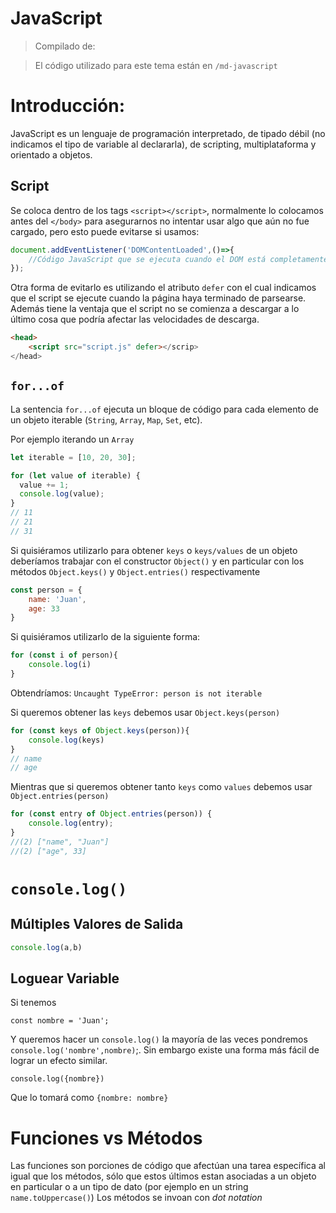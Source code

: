 # JavaScript
>Compilado de:

>El código utilizado para este tema están en `/md-javascript`

# Introducción:
JavaScript es un lenguaje de programación interpretado, de tipado débil (no indicamos el tipo de variable al declararla), de scripting, multiplataforma y orientado a objetos.

## Script
Se coloca dentro de los tags `<script></script>`, normalmente lo colocamos antes del `</body>` para asegurarnos no intentar usar algo que aún no fue cargado, pero esto puede evitarse si usamos:
```js
document.addEventListener('DOMContentLoaded',()=>{
	//Código JavaScript que se ejecuta cuando el DOM está completamente cargado.
});
```

Otra forma de evitarlo es utilizando el atributo `defer` con el cual indicamos que el script se ejecute cuando la página haya terminado de parsearse. Además tiene la ventaja que el script no se comienza a descargar a lo último cosa que podría afectar las velocidades de descarga.
```html
<head>
	<script src="script.js" defer></scrip>
</head>
```

## `for...of`
La sentencia `for...of` ejecuta un bloque de código para cada elemento de un objeto iterable (`String`, `Array`, `Map`, `Set`, etc).

Por ejemplo iterando un `Array`
```js
let iterable = [10, 20, 30];

for (let value of iterable) {
  value += 1;
  console.log(value);
}
// 11
// 21
// 31
```

Si quisiéramos utilizarlo para obtener `keys` o `keys/values` de un objeto deberíamos trabajar con el constructor `Object()` y en particular con los métodos `Object.keys()` y `Object.entries()` respectivamente

```js
const person = {
	name: 'Juan',
	age: 33
}
```
Si quisiéramos utilizarlo de la siguiente forma:
```js
for (const i of person){
	console.log(i)
}
```
Obtendríamos: `Uncaught TypeError: person is not iterable`

Si queremos obtener las `keys` debemos usar `Object.keys(person)`
```js
for (const keys of Object.keys(person)){
	console.log(keys)
}
// name
// age
```
Mientras que si queremos obtener tanto `keys` como `values` debemos usar `Object.entries(person)`

```js
for (const entry of Object.entries(person)) {
	console.log(entry);
}
//(2) ["name", "Juan"]
//(2) ["age", 33]
```
# `console.log()`
## Múltiples Valores de Salida

```js
console.log(a,b)
```



## Loguear Variable

Si tenemos 

```
const nombre = 'Juan';
```

Y queremos hacer un `console.log()` la mayoría de las veces pondremos `console.log('nombre',nombre)`;. Sin embargo existe una forma más fácil de lograr un efecto similar.

```
console.log({nombre})
```

Que lo tomará como `{nombre: nombre}`

# Funciones vs Métodos

Las funciones son porciones de código que afectúan una tarea específica al igual que los métodos, sólo que estos últimos estan asociadas a un objeto en particular o a un tipo de dato (por ejemplo en un string `name.toUppercase()`)
Los métodos se invoan con *dot notation*
```js
```

```js
```

```js
```